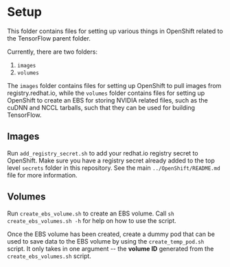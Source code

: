 # Setup

This folder contains files for setting up various things in OpenShift related to the TensorFlow parent folder.

Currently, there are two folders:

  1. `images`
  2. `volumes`

The `images` folder contains files for setting up OpenShift to pull images from registry.redhat.io, while the `volumes` folder contains files for setting up OpenShift to create an EBS for storing NVIDIA related files, such as the cuDNN and NCCL tarballs, such that they can be used for building TensorFlow.

## Images

Run `add_registry_secret.sh` to add your redhat.io registry secret to OpenShift. Make sure you have a registry secret already added to the top level `secrets` folder in this repository. See the main `../OpenShift/README.md` file for more information.

## Volumes

Run `create_ebs_volume.sh` to create an EBS volume. Call `sh create_ebs_volumes.sh -h` for help on how to use the script. 

Once the EBS volume has been created, create a dummy pod that can be used to save data to the EBS volume by using the `create_temp_pod.sh` script. It only takes in one argument -- the **volume ID** generated from the `create_ebs_volumes.sh` script.
